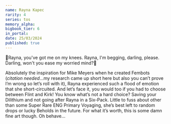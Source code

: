 ```yaml
---
name: Rayna Kapec
rarity: 4
series: tos
memory_alpha:
bigbook_tier: 6
in_portal:
date: 25/03/2024
published: true
---
```


🎵Rayna, you've got me on my knees.
Rayna, I'm begging, darling, please.
Darling, won't you ease my worried mind?🎵

Absolutely the inspiration for Mike Meyers when he created Fembots (*citation needed*...my research came up short here but also you can’t prove I’m wrong so let’s roll with it), Rayna experienced such a flood of emotion that she short-circuited. And let’s face it, you would too if you had to choose between Flint and Kirk! You know what’s not a hard choice? Saving your Dilithium and not going after Rayna in a Six-Pack. Little to fuss about other than some Super Rare ENG Primary Voyaging, she’s best left to random drops or lucky Beholds in the future. For what it’s worth, this is some damn fine art though. Oh behave…

